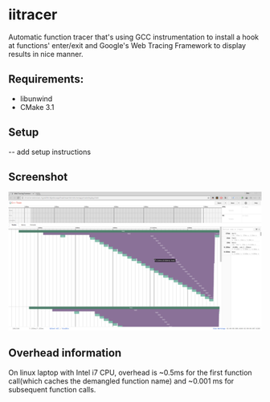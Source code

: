 # iitracer
Automatic function tracer that's using GCC instrumentation to install a hook at functions' enter/exit and Google's Web Tracing Framework to display results in nice manner.

## Requirements:
- libunwind
- CMake 3.1


## Setup
-- add setup instructions

## Screenshot

[![Screenshot](https://raw.githubusercontent.com/vertexodessa/iitracer/master/doc/screenshot.png)](https://raw.githubusercontent.com/vertexodessa/iitracer/master/doc/screenshot.png)

## Overhead information

On linux laptop with Intel i7 CPU, overhead is ~0.5ms for the first function call(which caches the demangled function name) and ~0.001 ms for subsequent function calls.
